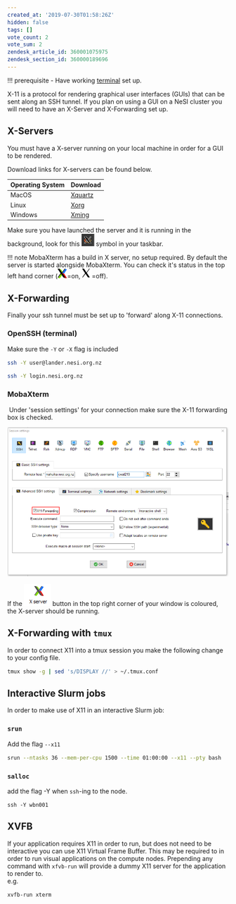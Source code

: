 ```yaml
---
created_at: '2019-07-30T01:58:26Z'
hidden: false
tags: []
vote_count: 2
vote_sum: 2
zendesk_article_id: 360001075975
zendesk_section_id: 360000189696
---
```


!!! prerequisite
    -   Have working
    [terminal](https://support.nesi.org.nz/hc/en-gb/sections/360000189696)
    set up.

X-11 is a protocol for rendering graphical user interfaces (GUIs) that
can be sent along an SSH tunnel. If you plan on using a GUI on a NeSI
cluster you will need to have an X-Server and X-Forwarding set up.

## X-Servers

You must have a X-server running on your local machine in order for a
GUI to be rendered.

Download links for X-servers can be found below.

| Operating System | Download                                          |
| ---------------- | ------------------------------------------------- |
| MacOS            | [Xquartz](https://www.xquartz.org/)               |
| Linux            | [Xorg](https://www.x.org/wiki/Releases/Download/) |
| Windows          | [Xming](https://sourceforge.net/projects/xming/)  |

Make sure you have launched the server and it is running in the
background, look for this ![mceclip0.png](../../assets/images/X11_on_NeSI.png) symbol in your taskbar.

!!! note
     MobaXterm has a build in X server, no setup required. By default the
     server is started alongside MobaXterm. You can check it's status in
     the top left hand corner
     (![xon.png](../../assets/images/X11_on_NeSI_0.png)=on, ![off.png](../../assets/images/X11_on_NeSI_1.png)=off).

## X-Forwarding

Finally your ssh tunnel must be set up to 'forward' along X-11
connections.

### OpenSSH (terminal)

Make sure the `-Y` or `-X` flag is included

``` sh
ssh -Y user@lander.nesi.org.nz
```

``` sh
ssh -Y login.nesi.org.nz
```

### MobaXterm

 Under 'session settings' for your connection make sure the X-11
forwarding box is checked.

![x11moba.png](../../assets/images/X11_on_NeSI_2.png)

If the ![mceclip0.png](../../assets/images/X11_on_NeSI_3.png) button in
the top right corner of your window is coloured, the X-server should be
running.

## X-Forwarding with `tmux`

In order to connect X11 into a tmux session you make the following
change to your config file.

``` sh
tmux show -g | sed 's/DISPLAY //' > ~/.tmux.conf
```

## Interactive Slurm jobs

In order to make use of X11 in an interactive Slurm job:

### `srun`

Add the flag `--x11`

``` sh
srun --ntasks 36 --mem-per-cpu 1500 --time 01:00:00 --x11 --pty bash
```

### `salloc`

add the flag -Y when `ssh`-ing to the node.

``` sl
ssh -Y wbn001
```

## XVFB

If your application requires X11 in order to run, but does not need to
be interactive you can use X11 Virtual Frame Buffer. This may be
required to in order to run visual applications on the compute nodes.
Prepending any command with `xfvb-run` will provide a dummy X11 server
for the application to render to.  
e.g.

``` sh
xvfb-run xterm
```

